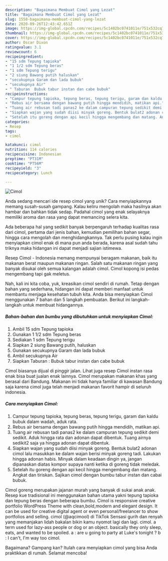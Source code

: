 ```yaml
---
description: "Bagaimana Membuat Cimol yang Lezat"
title: "Bagaimana Membuat Cimol yang Lezat"
slug: 1558-bagaimana-membuat-cimol-yang-lezat
date: 2020-09-26T12:43:42.651Z
image: https://img-global.cpcdn.com/recipes/5c1402bc0741011e/751x532cq70/cimol-foto-resep-utama.jpg
thumbnail: https://img-global.cpcdn.com/recipes/5c1402bc0741011e/751x532cq70/cimol-foto-resep-utama.jpg
cover: https://img-global.cpcdn.com/recipes/5c1402bc0741011e/751x532cq70/cimol-foto-resep-utama.jpg
author: Oscar Dixon
ratingvalue: 3.1
reviewcount: 6
recipeingredient:
- "15 sdm Tepung tapioka"
- "1 1/2 sdm Tepung beras"
- "1 sdm Tepung terigu"
- "2 siung Bawang putih haluskan"
- "secukupnya Garam dan lada bubuk"
- "secukupnya Air"
- " Taburan  Bubuk tabur instan dan cabe bubuk"
recipeinstructions:
- "Campur tepung tapioka, tepung beras, tepung terigu, garam dan kaldu bubuk dalam wadah, aduk rata."
- "Rebus air bersama dengan bawang putih hingga mendidih, matikan api."
- "Tuang air rebusan tadi panas2 ke dalam campuran tepung sedikit demi sedikit. Aduk hingga rata dan adonan dapat dibentuk. Tuang airnya sedikit2 saja ya hingga adonan dapat dibentuk."
- "Siapkan wajan yang sudah diisi minyak goreng. Bentuk bulat2 adonan cimol lalu masukkan ke dalam wajan berisi minyak goreng tadi. Lakukan hingga adonan habis. Minyak dalam keadaan dingin ya, jangan dipanaskan diatas kompor supaya nanti ketika di goreng tidak meledak."
- "Setelah itu goreng dengan api kecil hingga mengembang dan matang. Angkat dan tiriskan. Sajikan cimol dengan bumbu tabur instan dan cabai bubuk."
categories:
- Resep
tags:
- cimol

katakunci: cimol 
nutrition: 114 calories
recipecuisine: Indonesian
preptime: "PT31M"
cooktime: "PT56M"
recipeyield: "3"
recipecategory: Lunch

---
```



![Cimol](https://img-global.cpcdn.com/recipes/5c1402bc0741011e/751x532cq70/cimol-foto-resep-utama.jpg)

Anda sedang mencari ide resep cimol yang unik? Cara menyiapkannya memang susah-susah gampang. Kalau keliru mengolah maka hasilnya akan hambar dan bahkan tidak sedap. Padahal cimol yang enak selayaknya memiliki aroma dan rasa yang dapat memancing selera kita.

Ada beberapa hal yang sedikit banyak berpengaruh terhadap kualitas rasa dari cimol, pertama dari jenis bahan, kemudian pemilihan bahan segar, hingga cara mengolah dan menghidangkannya. Tak perlu pusing kalau ingin menyiapkan cimol enak di mana pun anda berada, karena asal sudah tahu triknya maka hidangan ini dapat menjadi sajian istimewa.

Resep Cimol - Indonesia memang mempunyai beragam makanan, baik itu makanan berat maupun makanan ringan. Salah satu makanan ringan yang banyak disukai oleh semua kalangan adalah cimol. Cimol kopong isi pedas mengembang tapi gak meletus.


Nah, kali ini kita coba, yuk, kreasikan cimol sendiri di rumah. Tetap dengan bahan yang sederhana, hidangan ini dapat memberi manfaat untuk membantu menjaga kesehatan tubuh kita. Anda bisa menyiapkan Cimol menggunakan 7 bahan dan 5 langkah pembuatan. Berikut ini langkah-langkah untuk membuat hidangannya.

<!--inarticleads1-->

##### Bahan-bahan dan bumbu yang dibutuhkan untuk menyiapkan Cimol:

1. Ambil 15 sdm Tepung tapioka
1. Gunakan 1 1/2 sdm Tepung beras
1. Sediakan 1 sdm Tepung terigu
1. Siapkan 2 siung Bawang putih, haluskan
1. Gunakan secukupnya Garam dan lada bubuk
1. Ambil secukupnya Air
1. Siapkan  Taburan : Bubuk tabur instan dan cabe bubuk


Cimol biasanya dijual di pinggir jalan. Lihat juga resep Cimol instan rasa enak bisa buat jualan enak lainnya. Cimol merupakan makanan khas yang berasal dari Bandung. Makanan ini tidak hanya familiar di kawasan Bandung saja karena cimol juga telah menjadi makanan favorit hampir di seluruh indonesia. 

<!--inarticleads2-->

##### Cara menyiapkan Cimol:

1. Campur tepung tapioka, tepung beras, tepung terigu, garam dan kaldu bubuk dalam wadah, aduk rata.
1. Rebus air bersama dengan bawang putih hingga mendidih, matikan api.
1. Tuang air rebusan tadi panas2 ke dalam campuran tepung sedikit demi sedikit. Aduk hingga rata dan adonan dapat dibentuk. Tuang airnya sedikit2 saja ya hingga adonan dapat dibentuk.
1. Siapkan wajan yang sudah diisi minyak goreng. Bentuk bulat2 adonan cimol lalu masukkan ke dalam wajan berisi minyak goreng tadi. Lakukan hingga adonan habis. Minyak dalam keadaan dingin ya, jangan dipanaskan diatas kompor supaya nanti ketika di goreng tidak meledak.
1. Setelah itu goreng dengan api kecil hingga mengembang dan matang. Angkat dan tiriskan. Sajikan cimol dengan bumbu tabur instan dan cabai bubuk.


Cimol goreng merupakan jajanan murah yang banyak di sukai anak anak. Resep kue tradisional ini menggunakan bahan utama yakni tepung tapioka dan tepung beras dengan beberapa bumbu. Cimol is responsive creative portfolio WordPress Theme with clean,bold,modern and elegant design. It can be used for creative digital agent or even personal/freelancer to show portfolios and selling. cimol (@aqcimool) di TikTok Sensasi gurih dan renyah yang memanjakan lidah bakalan bikin kamu nyomot lagi dan lagi. cimol. a term used for lazy-ass people or dog or an object. basically they only sleep, eats, and wanted to be spoiled. a : are u going to party at Luke&#39;s tonight ? b : I can&#39;t, I&#39;m way too cimol. 

Bagaimana? Gampang kan? Itulah cara menyiapkan cimol yang bisa Anda praktikkan di rumah. Selamat mencoba!
